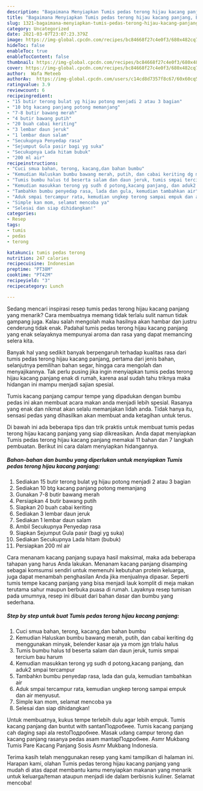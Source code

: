 ```yaml
---
description: "Bagaimana Menyiapkan Tumis pedas terong hijau kacang panjang, Enak Banget"
title: "Bagaimana Menyiapkan Tumis pedas terong hijau kacang panjang, Enak Banget"
slug: 1321-bagaimana-menyiapkan-tumis-pedas-terong-hijau-kacang-panjang-enak-banget
category: Uncategorized
date: 2021-03-07T23:07:23.379Z
image: https://img-global.cpcdn.com/recipes/bc84668f27c4e0f3/680x482cq70/tumis-pedas-terong-hijau-kacang-panjang-foto-resep-utama.jpg
hideToc: false
enableToc: true
enableTocContent: false
thumbnail: https://img-global.cpcdn.com/recipes/bc84668f27c4e0f3/680x482cq70/tumis-pedas-terong-hijau-kacang-panjang-foto-resep-utama.jpg
cover: https://img-global.cpcdn.com/recipes/bc84668f27c4e0f3/680x482cq70/tumis-pedas-terong-hijau-kacang-panjang-foto-resep-utama.jpg
author:  Wafa Meteeb
authorAv:  https://img-global.cpcdn.com/users/c14cd8d7357f8c67/60x60cq50/avatar.jpg
ratingvalue: 3.9
reviewcount: 6
recipeingredient:
- "15 butir terong bulat yg hijau potong menjadi 2 atau 3 bagian"
- "10 btg kacang panjang potong memanjang"
- "7-8 butir bawang merah"
- "4 butir bawang putih"
- "20 buah cabai keriting"
- "3 lembar daun jeruk"
- "1 lembar daun salam"
- "Secukupnya Penyedap rasa"
- "Sejumput Gula pasir bagi yg suka"
- "Secukupnya Lada hitam bubuk"
- "200 ml air"
recipeinstructions:
- "Cuci smua bahan, terong, kacang,dan bahan bumbu"
- "Kemudian Haluskan bumbu bawang merah, putih, dan cabai keriting dg menggunakan minyak, belender kasar aja ya mom jgn trlalu halus"
- "Tumis bumbu halus td beserta salam dan daun jeruk, tumis smpai tercium bau harum"
- "Kemudian masukkan terong yg sudh d potong,kacang panjang, dan aduk2 smpai tercampur"
- "Tambahkn bumbu penyedap rasa, lada dan gula, kemudian tambahkan air"
- "Aduk smpai tercampur rata, kemudian ungkep terong sampai empuk dan air menyusut."
- "Simple kan mom, selamat mencoba ya"
- "Selesai dan siap dihidangkan!"
categories:
- Resep
tags:
- tumis
- pedas
- terong

katakunci: tumis pedas terong 
nutrition: 247 calories
recipecuisine: Indonesian
preptime: "PT38M"
cooktime: "PT42M"
recipeyield: "3"
recipecategory: Lunch

---
```



Sedang mencari inspirasi resep tumis pedas terong hijau kacang panjang yang menarik? Cara membuatnya memang tidak terlalu sulit namun tidak gampang juga. Kalau salah mengolah maka hasilnya akan hambar dan justru cenderung tidak enak. Padahal tumis pedas terong hijau kacang panjang yang enak selayaknya mempunyai aroma dan rasa yang dapat memancing selera kita.


Banyak hal yang sedikit banyak berpengaruh terhadap kualitas rasa dari tumis pedas terong hijau kacang panjang, pertama dari jenis bahan, selanjutnya pemilihan bahan segar, hingga cara mengolah dan menyajikannya. Tak perlu pusing jika ingin menyiapkan tumis pedas terong hijau kacang panjang enak di rumah, karena asal sudah tahu triknya maka hidangan ini mampu menjadi sajian spesial.

Tumis kacang panjang campur tempe yang dipadukan dengan bumbu pedas ini akan membuat acara makan anda menjadi lebih spesial. Rasanya yang enak dan nikmat akan selalu memanjakan lidah anda. Tidak hanya itu, sensasi pedas yang dihasilkan akan membuat anda ketagihan untuk terus.


Di bawah ini ada beberapa tips dan trik praktis untuk membuat tumis pedas terong hijau kacang panjang yang siap dikreasikan. Anda dapat menyiapkan Tumis pedas terong hijau kacang panjang memakai 11 bahan dan 7 langkah pembuatan. Berikut ini cara dalam menyiapkan hidangannya.

<!--inarticleads1-->

##### Bahan-bahan dan bumbu yang diperlukan untuk menyiapkan Tumis pedas terong hijau kacang panjang:

1. Sediakan 15 butir terong bulat yg hijau potong menjadi 2 atau 3 bagian
1. Sediakan 10 btg kacang panjang potong memanjang
1. Gunakan 7-8 butir bawang merah
1. Persiapkan 4 butir bawang putih
1. Siapkan 20 buah cabai keriting
1. Sediakan 3 lembar daun jeruk
1. Sediakan 1 lembar daun salam
1. Ambil Secukupnya Penyedap rasa
1. Siapkan Sejumput Gula pasir (bagi yg suka)
1. Sediakan Secukupnya Lada hitam (bubuk)
1. Persiapkan 200 ml air


Cara menanam kacang panjang supaya hasil maksimal, maka ada beberapa tahapan yang harus Anda lakukan. Menanam kacang panjang disamping sebagai komsumsi sendiri untuk memenuhi kebutuhan protein keluarga, juga dapat menambah penghasilan Anda jika menjualnya dipasar. Seperti tumis tempe kacang panjang yang bisa menjadi lauk komplit di meja makan terutama sahur maupun berbuka puasa di rumah. Layaknya resep tumisan pada umumnya, resep ini dibuat dari bahan dasar dan bumbu yang sederhana. 

<!--inarticleads2-->

##### Step by step untuk buat Tumis pedas terong hijau kacang panjang:

1. Cuci smua bahan, terong, kacang,dan bahan bumbu
1. Kemudian Haluskan bumbu bawang merah, putih, dan cabai keriting dg menggunakan minyak, belender kasar aja ya mom jgn trlalu halus
1. Tumis bumbu halus td beserta salam dan daun jeruk, tumis smpai tercium bau harum
1. Kemudian masukkan terong yg sudh d potong,kacang panjang, dan aduk2 smpai tercampur
1. Tambahkn bumbu penyedap rasa, lada dan gula, kemudian tambahkan air
1. Aduk smpai tercampur rata, kemudian ungkep terong sampai empuk dan air menyusut.
1. Simple kan mom, selamat mencoba ya
1. Selesai dan siap dihidangkan!

Untuk membuatnya, kukus tempe terlebih dulu agar lebih empuk. Tumis kacang panjang dan buntut with santanПодробнее. Tumis kacang panjang cah daging sapi ala restoПодробнее. Masak udang campur terong dan kacang panjang rasanya pedas asam mantapПодробнее. Asmr Mukbang Tumis Pare Kacang Panjang Sosis Asmr Mukbang Indonesia. 

Terima kasih telah menggunakan resep yang kami tampilkan di halaman ini. Harapan kami, olahan Tumis pedas terong hijau kacang panjang yang mudah di atas dapat membantu kamu menyiapkan makanan yang menarik untuk keluarga/teman ataupun menjadi ide dalam berbisnis kuliner. Selamat mencoba!
